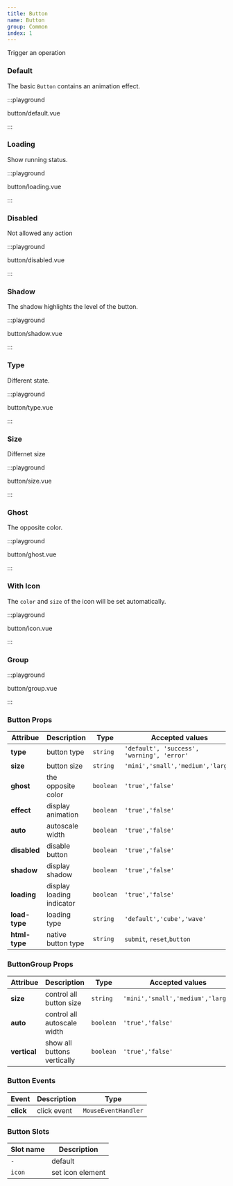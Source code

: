 ```yaml
---
title: Button
name: Button
group: Common
index: 1
---
```


Trigger an operation

### Default

The basic `Button` contains an animation effect.

:::playground

button/default.vue

:::

### Loading

Show running status.

:::playground

button/loading.vue

:::

### Disabled

Not allowed any action

:::playground

button/disabled.vue

:::

### Shadow

The shadow highlights the level of the button.

:::playground

button/shadow.vue

:::

### Type

Different state.

:::playground

button/type.vue

:::

### Size

Differnet size

:::playground

button/size.vue

:::

### Ghost

The opposite color.

:::playground

button/ghost.vue

:::

### With Icon

The `color` and `size` of the icon will be set automatically.

:::playground

button/icon.vue

:::

### Group

:::playground

button/group.vue

:::

### Button Props

| Attribue      | Description               | Type      | Accepted values                            | Default   |
| ------------- | ------------------------- | --------- | ------------------------------------------ | --------- |
| **type**      | button type               | `string`  | `'default', 'success', 'warning', 'error'` | `default` |
| **size**      | button size               | `string`  | `'mini','small','medium','large'`          | `medium`  |
| **ghost**     | the opposite color        | `boolean` | `'true','false'`                           | `false`   |
| **effect**    | display animation         | `boolean` | `'true','false'`                           | `true`    |
| **auto**      | autoscale width           | `boolean` | `'true','false'`                           | `false`   |
| **disabled**  | disable button            | `boolean` | `'true','false'`                           | `false`   |
| **shadow**    | display shadow            | `boolean` | `'true','false'`                           | `false`   |
| **loading**   | display loading indicator | `boolean` | `'true','false'`                           | `false`   |
| **load-type** | loading type              | `string`  | `'default','cube','wave'`                  | `default` |
| **html-type** | native button type        | `string`  | `submit`, `reset`,`button`                 | `button`  |

### ButtonGroup Props

| Attribue     | Description                 | Type      | Accepted values                   | Default |
| ------------ | --------------------------- | --------- | --------------------------------- | ------- |
| **size**     | control all button size     | `string`  | `'mini','small','medium','large'` | `small` |
| **auto**     | control all autoscale width | `boolean` | `'true','false'`                  | `true`  |
| **vertical** | show all buttons vertically | `boolean` | `'true','false'`                  | `false` |

### Button Events

| Event     | Description | Type                |
| --------- | ----------- | ------------------- |
| **click** | click event | `MouseEventHandler` |

### Button Slots

| Slot name | Description      |
| --------- | ---------------- |
| `-`       | default          |
| `icon`    | set icon element |
